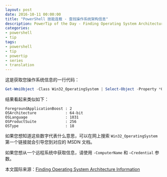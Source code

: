 ```yaml
---
layout: post
date: 2016-10-11 00:00:00
title: "PowerShell 技能连载 - 查找操作系统架构信息"
description: PowerTip of the Day - Finding Operating System Architecture Information
categories:
- powershell
- tip
tags:
- powershell
- tip
- powertip
- series
- translation
---
```

这是获取您操作系统信息的一行代码：

```powershell
Get-WmiObject -Class Win32_OperatingSystem | Select-Object -Property *OS*
```

结果看起来类似如下：

```
ForegroundApplicationBoost : 2
OSArchitecture             : 64-bit
OSLanguage                 : 1031
OSProductSuite             : 256
OSType                     : 18
```

如果您想知道这些数字代表什么意思，可以在网上搜索 `Win32_OperatingSystem` 第一个链接就会引导您到对应的 MSDN 文档。

如果您想从一个远程系统中获取信息，请使用 `-ComputerName` 和 `–Credential` 参数。

<!--more-->
本文国际来源：[Finding Operating System Architecture Information](http://community.idera.com/powershell/powertips/b/tips/posts/finding-operating-system-architecture-information)
